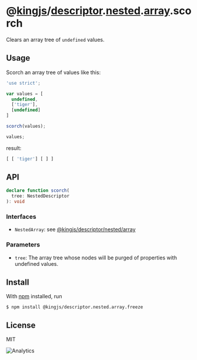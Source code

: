 # @[kingjs](https://www.npmjs.com/package/kingjs)/[descriptor](https://www.npmjs.com/package/@kingjs/descriptor).[nested](https://www.npmjs.com/package/@kingjs/descriptor.nested).[array](https://www.npmjs.com/package/@kingjs/descriptor.nested.array).scorch
Clears an array tree of `undefined` values.
## Usage
Scorch an array tree of values like this:
```js
'use strict';

var values = [
  undefined,
  ['tiger'],
  [undefined]
]

scorch(values);

values;
```
result:
```js
[ [ 'tiger'] [ ] ]
```
## API
```ts
declare function scorch(
  tree: NestedDescriptor
): void
```
### Interfaces
- `NestedArray`: see [@kingjs/descriptor/nested/array][nested-array-descriptor]
### Parameters
- `tree`: The array tree whose nodes will be purged of properties with undefined values.
## Install
With [npm](https://npmjs.org/) installed, run
```
$ npm install @kingjs/descriptor.nested.array.freeze
```
## License
MIT

![Analytics](https://analytics.kingjs.net/descriptor/nested/array/freeze)

[nested-array-descriptor]: https://www.npmjs.com/package/@kingjs/descriptor/nested/array  
[nested-descriptor]: https://www.npmjs.com/package/@kingjs/descriptor/nested